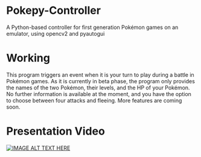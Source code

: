 # Pokepy-Controller
A Python-based controller for first generation Pokémon games on an emulator, using opencv2 and pyautogui
# Working
This program triggers an event when it is your turn to play during a battle in Pokémon games. As it is currently in beta phase, the program only provides the names of the two Pokémon, their levels, and the HP of your Pokémon. No further information is available at the moment, and you have the option to choose between four attacks and fleeing. More features are coming soon.
# Presentation Video
[![IMAGE ALT TEXT HERE](https://img.youtube.com/vi/PsO_dtInq8E/0.jpg)](https://www.youtube.com/watch?v=PsO_dtInq8E)
